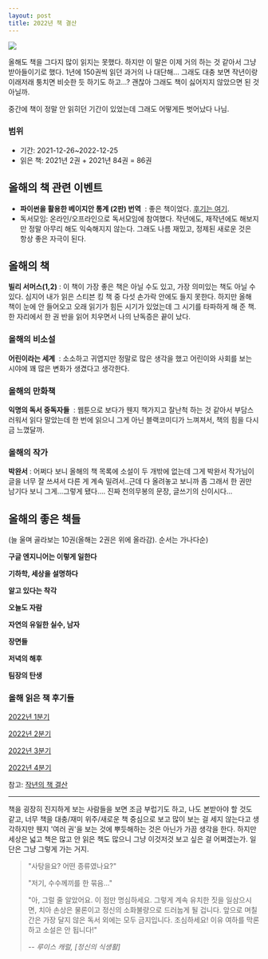```yaml
---
layout: post
title: 2022년 책 결산
---
```



[![](https://cojette.files.wordpress.com/2022/12/kakaotalk_20221228_213706155.jpg?w=499)](https://cojette.files.wordpress.com/2022/12/kakaotalk_20221228_213706155.jpg)

올해도 책을 그다지 많이 읽지는 못했다. 하지만 이 말은 이제 거의 하는 것 같아서 그냥 받아들이기로 했다. 1년에 150권씩 읽던 과거의 나 대단해... 그래도 대충 보면 작년이랑 이래저래 퉁치면 비슷한 듯 하기도 하고...? 괜찮아 그래도 책이 싫어지지 않았으면 된 것 아닐까.

중간에 책이 정말 안 읽히던 기간이 있었는데 그래도 어떻게든 벗어났다 나님.

### 범위

-   기간: 2021-12-26~2022-12-25
-   읽은 책: 2021년 2권 + 2021년 84권 = 86권

올해의 책 관련 이벤트
------------

-   **파이썬을 활용한 베이지안 통계 (2판) 번역**  : 좋은 책이었다. [후기는 여기](https://cojette.github.io/thinkbayes2nd/).
-   독서모임: 온라인/오프라인으로 독서모임에 참여했다. 작년에도, 재작년에도 해보지만 정말 아무리 해도 익숙해지지 않는다. 그래도 나름 재밌고, 정제된 새로운 것은 항상 좋은 자극이 된다.

올해의 책
-----

**빌리 서머스(1,2)**  : 이 책이 가장 좋은 책은 아닐 수도 있고, 가장 의미있는 책도 아닐 수 있다. 심지어 내가 읽은 스티븐 킹 책 중 다섯 손가락 안에도 들지 못한다. 하지만 올해 책이 눈에 안 들어오고 오래 읽기가 힘든 시기가 있었는데 그 시기를 타파하게 해 준 책. 한 자리에서 한 권 반을 읽어 치우면서 나의 난독증은 끝이 났다.

### 올해의 비소설

**어린이라는 세계**  : 소소하고 귀엽지만 정말로 많은 생각을 했고 어린이와 사회를 보는 시야에 꽤 많은 변화가 생겼다고 생각한다.

### 올해의 만화책

**익명의 독서 중독자들**  : 웹툰으로 보다가 웬지 책가지고 잘난척 하는 것 같아서 부담스러워서 읽다 말았는데 한 번에 읽으니 그게 아닌 블랙코미디가 느껴져서, 책의 힘을 다시금 느꼈달까.

### 올해의 작가

**박완서** : 어쩌다 보니 올해의 책 목록에 소설이 두 개밖에 없는데 그게 박완서 작가님이 글을 너무 잘 쓰셔서 다른 게 계속 밀려서..근데 다 올려놓고 보니까 좀 그래서 한 권만 남기다 보니 그게...그렇게 됐다.... 진짜 천의무봉의 문장, 글쓰기의 신이시다...

올해의 좋은 책들
---------

(늘 울며 골라보는 10권(올해는 2권은 위에 올라감). 순서는 가나다순)

**구글 엔지니어는 이렇게 일한다** 

**기하학, 세상을 설명하다** 

**알고 있다는 착각** 

**오늘도 자람** 

**자연의 유일한 실수, 남자** 

**장면들** 

**저녁의 해후** 

**팀장의 탄생** 

### 올해 읽은 책 후기들

[2022년 1분기](https://cojette.github.io/bookreview_2022_01/)

[2022년 2분기](https://cojette.github.io/bookreview_2022_02/)

[2022년 3분기](https://cojette.github.io/bookreview_2022_03//)

[2022년 4분기](https://cojette.github.io/bookreview_2022_04/)

참고: [작년의 책 결산](https://cojette.github.io/zbookreview2021/)

* * * * *

책을 굉장히 진지하게 보는 사람들을 보면 조금 부럽기도 하고, 나도 본받아야 할 것도 같고, 너무 책을 대충/재미 위주/새로운 책 중심으로 보고 많이 보는 걸 세지 않는다고 생각하지만 웬지 '여러 권'을 보는 것에 뿌듯해하는 것은 아닌가 가끔 생각을 한다. 하지만 세상은 넓고 책은 많고 안 읽은 책도 많으니 그냥 이것저것 보고 싶은 걸 어쩌겠는가. 일단은 그냥 그렇게 가는 거지.

> "사탕을요? 어떤 종류였나요?"
>
> "저기, 수수께끼를 한 묶음..."
>
> "아, 그럴 줄 알았어요. 이 점만 명심하세요. 그렇게 계속 유치한 짓을 일삼으시면, 치아 손상은 물론이고 정신의 소화불량으로 드러눕게 될 겁니다. 앞으로 며칠간은 가장 달지 않은 독서 외에는 모두 금지입니다. 조심하세요! 이유 여하를 막론하고 소설은 안 됩니다!"
>
> *-- 루이스 캐럴, [정신의 식생활]*
